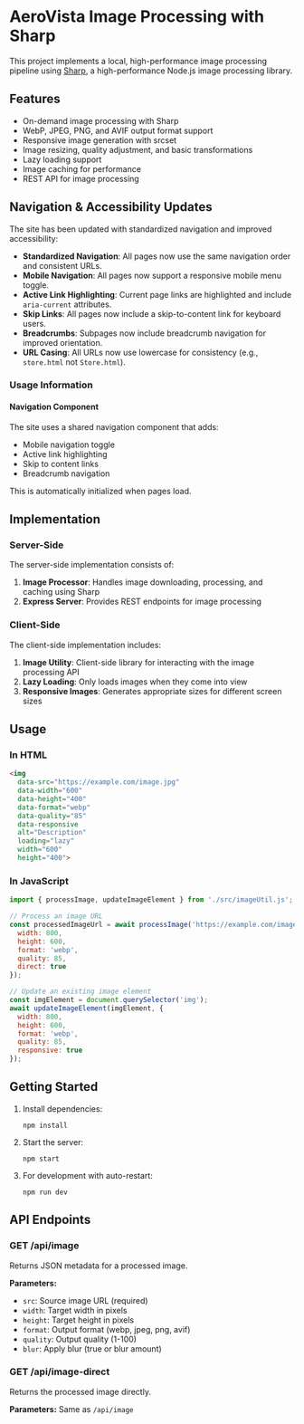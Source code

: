 # AeroVista Image Processing with Sharp

This project implements a local, high-performance image processing pipeline using [Sharp](https://github.com/lovell/sharp), a high-performance Node.js image processing library.

## Features

- On-demand image processing with Sharp
- WebP, JPEG, PNG, and AVIF output format support
- Responsive image generation with srcset
- Image resizing, quality adjustment, and basic transformations
- Lazy loading support
- Image caching for performance
- REST API for image processing

## Navigation & Accessibility Updates

The site has been updated with standardized navigation and improved accessibility:

- **Standardized Navigation**: All pages now use the same navigation order and consistent URLs.
- **Mobile Navigation**: All pages now support a responsive mobile menu toggle.
- **Active Link Highlighting**: Current page links are highlighted and include `aria-current` attributes.
- **Skip Links**: All pages now include a skip-to-content link for keyboard users.
- **Breadcrumbs**: Subpages now include breadcrumb navigation for improved orientation.
- **URL Casing**: All URLs now use lowercase for consistency (e.g., `store.html` not `Store.html`).

### Usage Information

#### Navigation Component
The site uses a shared navigation component that adds:
- Mobile navigation toggle
- Active link highlighting
- Skip to content links
- Breadcrumb navigation

This is automatically initialized when pages load.

## Implementation

### Server-Side

The server-side implementation consists of:

1. **Image Processor**: Handles image downloading, processing, and caching using Sharp
2. **Express Server**: Provides REST endpoints for image processing

### Client-Side

The client-side implementation includes:

1. **Image Utility**: Client-side library for interacting with the image processing API
2. **Lazy Loading**: Only loads images when they come into view
3. **Responsive Images**: Generates appropriate sizes for different screen sizes

## Usage

### In HTML

```html
<img 
  data-src="https://example.com/image.jpg" 
  data-width="600" 
  data-height="400" 
  data-format="webp" 
  data-quality="85" 
  data-responsive 
  alt="Description" 
  loading="lazy"
  width="600"
  height="400">
```

### In JavaScript

```javascript
import { processImage, updateImageElement } from './src/imageUtil.js';

// Process an image URL
const processedImageUrl = await processImage('https://example.com/image.jpg', {
  width: 800,
  height: 600,
  format: 'webp',
  quality: 85,
  direct: true
});

// Update an existing image element
const imgElement = document.querySelector('img');
await updateImageElement(imgElement, {
  width: 800,
  height: 600,
  format: 'webp',
  quality: 85,
  responsive: true
});
```

## Getting Started

1. Install dependencies:
   ```
   npm install
   ```

2. Start the server:
   ```
   npm start
   ```

3. For development with auto-restart:
   ```
   npm run dev
   ```

## API Endpoints

### GET /api/image

Returns JSON metadata for a processed image.

**Parameters:**
- `src`: Source image URL (required)
- `width`: Target width in pixels
- `height`: Target height in pixels
- `format`: Output format (webp, jpeg, png, avif)
- `quality`: Output quality (1-100)
- `blur`: Apply blur (true or blur amount)

### GET /api/image-direct

Returns the processed image directly.

**Parameters:** Same as `/api/image` 